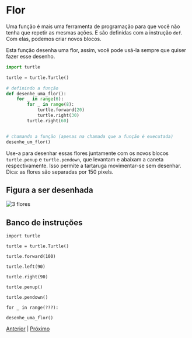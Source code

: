 # Flor

Uma função é mais uma ferramenta de programação para que você não tenha que
repetir as mesmas ações. E são definidas com a instrução ```def```. Com elas,
podemos criar novos blocos.

Esta função desenha uma flor, assim, você pode usá-la sempre que quiser fazer
esse desenho.

```python
import turtle

turtle = turtle.Turtle()

# definindo a função
def desenhe_uma_flor():
    for _ in range(6):
        for _ in range(8):
            turtle.forward(20)
            turtle.right(30)
        turtle.right(60)


# chamando a função (apenas na chamada que a função é executada)
desenhe_um_flor()
```

Use-a para desenhar essas flores juntamente com os novos blocos
```turtle.penup``` e ```turtle.pendown```, que levantam e abaixam a caneta
respectivamente. Isso permite a tartaruga movimentar-se sem desenhar. Dica: as
flores são separadas por 150 pixels.

## Figura a ser desenhada
![3 flores](08_flor_com_funcao.png "3 flores")

## Banco de instruções

```import turtle```

```turtle = turtle.Turtle()```

```turtle.forward(100)```

```turtle.left(90)```

```turtle.right(90)```

```turtle.penup()```

```turtle.pendown()```

```for _ in range(???):```

```desenhe_uma_flor()```

[Anterior](07_hexagono_de_hexagonos.md) | [Próximo](09_...md)

